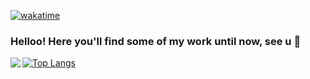 [![wakatime](https://wakatime.com/badge/user/df323db4-6b37-4233-81a6-dab00bb4f034.svg)](https://wakatime.com/@df323db4-6b37-4233-81a6-dab00bb4f034)
  
### Helloo! Here you'll find some of my work until now, see u 👋

<a href="https://github.com/esquivelgor/github-readme-stats">
  <img align="left" src="https://github-readme-stats.vercel.app/api/wakatime?username=Velgor&layout=compact&card_width=100&custom_title=weeklyCodingTime&langs_count=6"
</a>
  
[![Top Langs](https://github-readme-stats.vercel.app/api/top-langs/?username=esquivelgor&layout=compact)](https://github.com/anuraghazra/github-readme-stats)
